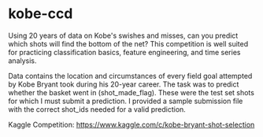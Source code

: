 # kobe-ccd

Using 20 years of data on Kobe's swishes and misses, can you predict which shots will find the bottom of the net? This competition is well suited for practicing classification basics, feature engineering, and time series analysis. 

Data contains the location and circumstances of every field goal attempted by Kobe Bryant took during his 20-year career. The task was to predict whether the basket went in (shot_made_flag). These were the test set shots for which I must submit a prediction. I provided a sample submission file with the correct shot_ids needed for a valid prediction.



Kaggle Competition: https://www.kaggle.com/c/kobe-bryant-shot-selection
